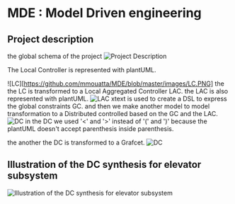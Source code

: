# MDE : Model Driven engineering 
## Project description
the global schema of the project
![Project Description](https://github.com/mmouatta/MDE/blob/master/images/ProjectDescription.PNG)

The Local Controller is represented with plantUML.

![LC][https://github.com/mmouatta/MDE/blob/master/images/LC.PNG]
the the LC is transformed to a Local Aggregated Controller LAC.
the LAC is also represented with plantUML.
![LAC](https://github.com/mmouatta/MDE/blob/master/images/LAC.PNG)
xtext is used to create a DSL to express the global constraints GC.
and then we make another model to model transformation to a Distributed controlled based on the GC and the LAC.
![DC](https://github.com/mmouatta/MDE/blob/master/images/DC.PNG)
in the DC we used '<' and '>' instead of '(' and ')' because the plantUML doesn't accept parenthesis inside parenthesis.

the another the DC is transformed to a Grafcet.
![DC](https://github.com/mmouatta/MDE/blob/master/images/Grafcet.PNG)
## Illustration of the DC synthesis for elevator subsystem

![Illustration of the DC synthesis for elevator subsystem](https://github.com/mmouatta/MDE/blob/master/images/LCtoDC.png)
